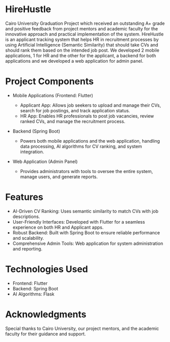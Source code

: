 # HireHustle

Cairo University Graduation Project which received an outstanding A+ grade and positive feedback from project mentors and academic faculty for the innovative approach and practical implementation of the system.
HireHustle is an applicant tracking system that helps HR in recruitment processes by using Artificial Intelligence (Semantic Similarity) that should take CVs and should rank them based on the intended job post.
We developed 2 mobile applications, 1 for HR and the other for the applicant, a backend for both applications and we developed a web application for admin panel.

# Project Components
- Mobile Applications (Frontend: Flutter)

  - Applicant App: Allows job seekers to upload and manage their CVs, search for job postings, and track application status.
  - HR App: Enables HR professionals to post job vacancies, review ranked CVs, and manage the recruitment process.
  
- Backend (Spring Boot)

  - Powers both mobile applications and the web application, handling data processing, AI algorithms for CV ranking, and system integration.
- Web Application (Admin Panel)

  - Provides administrators with tools to oversee the entire system, manage users, and generate reports.
# Features
- AI-Driven CV Ranking: Uses semantic similarity to match CVs with job descriptions.
- User-Friendly Interfaces: Developed with Flutter for a seamless experience on both HR and Applicant apps.
- Robust Backend: Built with Spring Boot to ensure reliable performance and scalability.
- Comprehensive Admin Tools: Web application for system administration and reporting.
# Technologies Used
- Frontend: Flutter
- Backend: Spring Boot
- AI Algorithms: Flask
# Acknowledgments
Special thanks to Cairo University, our project mentors, and the academic faculty for their guidance and support.
